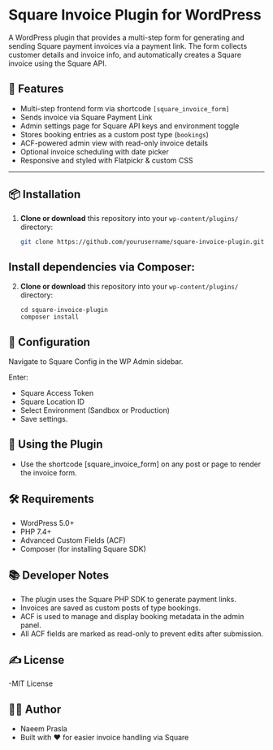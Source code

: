 # Square Invoice Plugin for WordPress

A WordPress plugin that provides a multi-step form for generating and sending Square payment invoices via a payment link. The form collects customer details and invoice info, and automatically creates a Square invoice using the Square API.

## 🚀 Features

- Multi-step frontend form via shortcode `[square_invoice_form]`
- Sends invoice via Square Payment Link
- Admin settings page for Square API keys and environment toggle
- Stores booking entries as a custom post type (`bookings`)
- ACF-powered admin view with read-only invoice details
- Optional invoice scheduling with date picker
- Responsive and styled with Flatpickr & custom CSS

---

## 📦 Installation

1. **Clone or download** this repository into your `wp-content/plugins/` directory:
   ```bash
   git clone https://github.com/yourusername/square-invoice-plugin.git

## Install dependencies via Composer:
2. **Clone or download** this repository into your `wp-content/plugins/` directory:
   ```composer
   cd square-invoice-plugin
   composer install

## 🔧 Configuration
  Navigate to Square Config in the WP Admin sidebar.
  
  Enter:
   - Square Access Token
   - Square Location ID
   - Select Environment (Sandbox or Production)
   - Save settings.

## 🧾 Using the Plugin
   - Use the shortcode [square_invoice_form] on any post or page to render the invoice form.

## 🛠 Requirements
  - WordPress 5.0+
  - PHP 7.4+
  - Advanced Custom Fields (ACF)
  - Composer (for installing Square SDK)

## 📚 Developer Notes
 - The plugin uses the Square PHP SDK to generate payment links.
 - Invoices are saved as custom posts of type bookings.
 - ACF is used to manage and display booking metadata in the admin panel.
 - All ACF fields are marked as read-only to prevent edits after submission.

## ✍️ License
 -MIT License

## 🙋‍♂️ Author
 - Naeem Prasla
 - Built with ❤️ for easier invoice handling via Square

